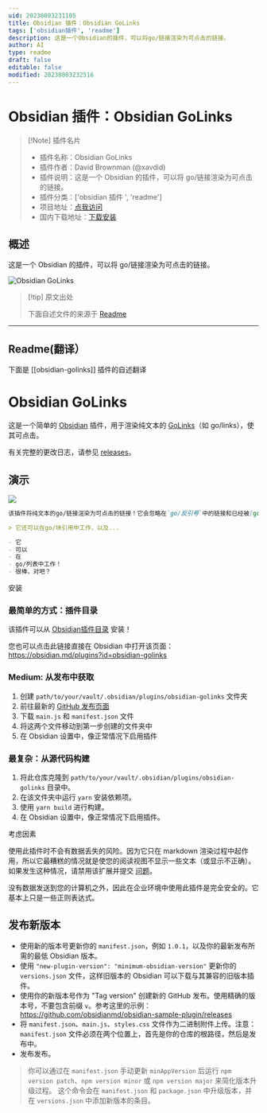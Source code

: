 ```yaml
---
uid: 20230803231105
title: Obsidian 插件：Obsidian GoLinks
tags: ['obsidian插件', 'readme']
description: 这是一个Obsidian的插件，可以将go/链接渲染为可点击的链接。
author: AI
type: readme
draft: false
editable: false
modified: 20230803232516
---
```


# Obsidian 插件：Obsidian GoLinks

> [!Note] 插件名片
> - 插件名称：Obsidian GoLinks
> - 插件作者：David Brownman (@xavdid)
> - 插件说明：这是一个 Obsidian 的插件，可以将 go/链接渲染为可点击的链接。
> - 插件分类：['obsidian 插件 ', 'readme']
> - 项目地址：[点我访问](https://github.com/xavdid/obsidian-golinks)
> - 国内下载地址：[下载安装](https://pkmer.cn/products/plugin/pluginMarket/?obsidian-golinks)

## 概述

这是一个 Obsidian 的插件，可以将 go/链接渲染为可点击的链接。

![Obsidian GoLinks](https://cdn.pkmer.cn/covers/obsidian-golinks.png!pkmer)

> [!tip] 原文出处
>
>下面自述文件的来源于 [Readme](https://ghproxy.net/https://raw.githubusercontent.com/xavdid/obsidian-golinks/master/README.md)
>

---

## Readme(翻译）

下面是 [[obsidian-golinks]] 插件的自述翻译

# Obsidian GoLinks

这是一个简单的 [Obsidian](https://obsidian.md) 插件，用于渲染纯文本的 [GoLinks](https://www.golinks.io/)（如 go/links），使其可点击。

有关完整的更改日志，请参见 [releases](https://github.com/xavdid/obsidian-golinks/releases)。

## 演示

![](https://cdn.zappy.app/42bbacbd01746e5e4e8f5118e2d85b11.png)

```markdown
该插件将纯文本的go/链接渲染为可点击的链接！它会忽略在`go/反引号`中的链接和已经被[go/链接化](http://go/链接化)的链接。

> 它还可以在go/块引用中工作，以及...

- 它
- 可以
- 在
- go/列表中工作！
- 很棒，对吧？
```

安装

### 最简单的方式：插件目录

该插件可以从 [Obsidian插件目录](https://obsidian.md/plugins?search=golinks) 安装！

您也可以点击此链接直接在 Obsidian 中打开该页面：<https://obsidian.md/plugins?id=obsidian-golinks>

### Medium: 从发布中获取

1. 创建 `path/to/your/vault/.obsidian/plugins/obsidian-golinks` 文件夹
2. 前往最新的 [GitHub 发布页面](https://github.com/xavdid/obsidian-golinks/releases)
3. 下载 `main.js` 和 `manifest.json` 文件
4. 将这两个文件移动到第一步创建的文件夹中
5. 在 Obsidian 设置中，像正常情况下启用插件

### 最复杂：从源代码构建

1. 将此仓库克隆到 `path/to/your/vault/.obsidian/plugins/obsidian-golinks` 目录中。
2. 在该文件夹中运行 `yarn` 安装依赖项。
3. 使用 `yarn build` 进行构建。
4. 在 Obsidian 设置中，像正常情况下启用插件。

考虑因素

使用此插件时不会有数据丢失的风险。因为它只在 markdown 渲染过程中起作用，所以它最糟糕的情况就是使您的阅读视图不显示一些文本（或显示不正确）。如果发生这种情况，请禁用该扩展并提交 [问题](https://github.com/xavdid/obsidian-golinks/issues)。

没有数据发送到您的计算机之外，因此在企业环境中使用此插件是完全安全的。它基本上只是一些正则表达式。

## 发布新版本

- 使用新的版本号更新你的 `manifest.json`，例如 `1.0.1`，以及你的最新发布所需的最低 Obsidian 版本。
- 使用 `"new-plugin-version": "minimum-obsidian-version"` 更新你的 `versions.json` 文件，这样旧版本的 Obsidian 可以下载与其兼容的旧版本插件。
- 使用你的新版本号作为 "Tag version" 创建新的 GitHub 发布。使用精确的版本号，不要包含前缀 `v`。参考这里的示例：<https://github.com/obsidianmd/obsidian-sample-plugin/releases>
- 将 `manifest.json`、`main.js`、`styles.css` 文件作为二进制附件上传。注意：`manifest.json` 文件必须在两个位置上，首先是你的仓库的根路径，然后是发布中。
- 发布发布。

> 你可以通过在 `manifest.json` 手动更新 `minAppVersion` 后运行 `npm version patch`、`npm version minor` 或 `npm version major` 来简化版本升级过程。
> 这个命令会在 `manifest.json` 和 `package.json` 中升级版本，并在 `versions.json` 中添加新版本的条目。